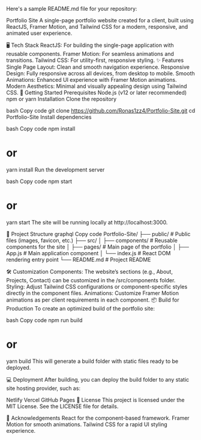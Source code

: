 
Here's a sample README.md file for your repository:

Portfolio Site
A single-page portfolio website created for a client, built using ReactJS, Framer Motion, and Tailwind CSS for a modern, responsive, and animated user experience.

🖥️ Tech Stack
ReactJS: For building the single-page application with reusable components.
Framer Motion: For seamless animations and transitions.
Tailwind CSS: For utility-first, responsive styling.
✨ Features
Single Page Layout: Clean and smooth navigation experience.
Responsive Design: Fully responsive across all devices, from desktop to mobile.
Smooth Animations: Enhanced UI experience with Framer Motion animations.
Modern Aesthetics: Minimal and visually appealing design using Tailwind CSS.
🚀 Getting Started
Prerequisites
Node.js (v12 or later recommended)
npm or yarn
Installation
Clone the repository

bash
Copy code
git clone https://github.com/Ronas1zz4/Portfolio-Site.git
cd Portfolio-Site
Install dependencies

bash
Copy code
npm install
# or
yarn install
Run the development server

bash
Copy code
npm start
# or
yarn start
The site will be running locally at http://localhost:3000.

📂 Project Structure
graphql
Copy code
Portfolio-Site/
├── public/                # Public files (images, favicon, etc.)
├── src/
│   ├── components/        # Reusable components for the site
│   ├── pages/             # Main page of the portfolio
│   ├── App.js             # Main application component
│   └── index.js           # React DOM rendering entry point
└── README.md              # Project README

🛠️ Customization
Components: The website’s sections (e.g., About, Projects, Contact) can be customized in the /src/components folder.
Styling: Adjust Tailwind CSS configurations or component-specific styles directly in the component files.
Animations: Customize Framer Motion animations as per client requirements in each component.
📦 Build for Production
To create an optimized build of the portfolio site:

bash
Copy code
npm run build
# or
yarn build
This will generate a build folder with static files ready to be deployed.

💻 Deployment
After building, you can deploy the build folder to any static site hosting provider, such as:

Netlify
Vercel
GitHub Pages
📄 License
This project is licensed under the MIT License. See the LICENSE file for details.

🤝 Acknowledgements
React for the component-based framework.
Framer Motion for smooth animations.
Tailwind CSS for a rapid UI styling experience.
